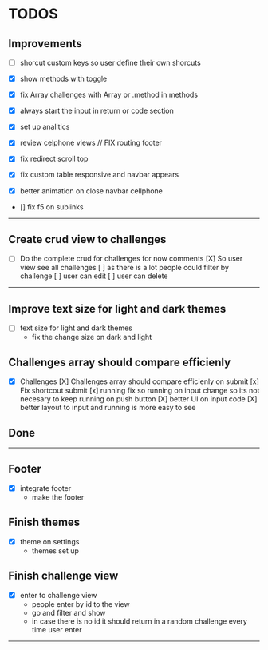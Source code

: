 # TODOS

## Improvements
- [ ] shorcut custom keys so user define their own shorcuts
- [X] show methods with toggle
- [X] fix Array challenges with Array or .method in methods
- [X] always start the input in return or code section
- [X] set up analitics

- [X] review celphone views // FIX routing footer
- [X] fix redirect scroll top 
- [X] fix custom table responsive and navbar appears 
- [X] better animation on close navbar cellphone
- [] fix f5 on sublinks




---
## Create crud view to challenges 
- [ ] Do the complete crud for challenges for now comments
  [X] So user view see all challenges
  [ ] as there is a lot people could filter by challenge
  [ ] user can edit 
  [ ] user can delete
---
## Improve text size for light and dark themes
- [ ] text size for light and dark themes
  - fix the change size on dark and light


## Challenges array should compare efficienly
- [x] Challenges
  [X] Challenges array should compare efficienly on submit
  [x] Fix shortcout submit
  [x] running fix so running on input change so its not necesary to keep running on push button
  [X] better UI on input code 
  [X] better layout to input and running is more easy to see









## Done
---
## Footer
- [x] integrate footer
  - make the footer
## Finish themes
- [x] theme on settings
  - themes set up
## Finish challenge view
- [x] enter to challenge view
  - people enter by id to the view
  - go and filter and show
  - in case there is no id it should return in a random challenge every time user enter
---